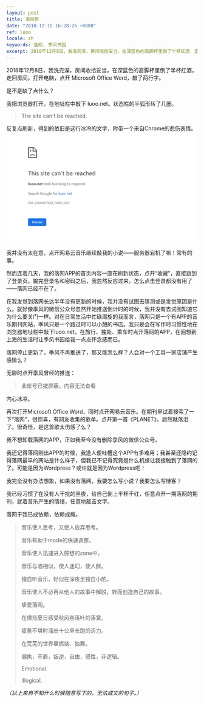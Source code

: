 ```yaml
---
layout: post
title: 落网祭
date: "2018-12-15 16:28:26 +0800"
ref: luoo
locale: zh
keywords: 落网, 季风书园
excerpt: 2018年12月8日，我洗完澡，房间收拾妥当，在深蓝色的高脚杯里倒了半杯红酒，走回房间。打开电脑，点开 Microsoft Office Word，敲了两行字。
---
```

2018年12月8日，我洗完澡，房间收拾妥当，在深蓝色的高脚杯里倒了半杯红酒，走回房间。打开电脑，点开 Microsoft Office Word，敲了两行字。

是不是缺了点什么？

我把浏览器打开，在地址栏中敲下 luoo.net。状态栏的半弧形转了几圈。

> The site can't be reached.

反复点刷新，得到的依旧是这行冰冷的文字，附带一个来自Chrome的悲伤表情。

![落网](/img/luoo.jpg)

我并没有太在意，点开网易云音乐继续敲我的小说——服务器宕机了嘛！常有的事。

然而连着几天，我的落网APP的首页内容一直在刷新状态，点开“收藏”，直接跳到了登录页。输完登录名和密码之后，我忽然反应过来，怎么点击登录都没有用了——落网已经不在了。

在我发觉到落网长达半年没有更新的时候，我并没有试图去猜测或是发觉原因是什么。就好像季风的微信公众号忽然开始推送倒计时的时候，我并没有去试图知道它为什么要关门一样。对在日常生活中忙碌周旋的我而言，落网只是一个有APP的音乐期刊网站，季风只是一个路过时可以小憩的书店。我只是会在写作时习惯性地在浏览器地址栏中敲下luoo.net，在旅行、独处、乘车时点开落网的APP，在回想到上海的生活时让季风书园给我一点点怀念感而已。

落网停止更新了，季风不再推送了，那又能怎么样？人会对一个工具一家店铺产生感情么？

无聊时点开季风曾经的推送：

> 此帐号已被屏蔽，内容无法查看

内心冰凉。

再次打开Microsoft Office Word，同时点开网易云音乐。在期刊里试着搜索了一下“落网”，很惊喜，有网友收集的歌单。点开第一首《PLANET》，居然就落泪了。很奇怪，是这首歌太伤感了么？

我不想卸载落网的APP，正如我至今没有删除季风的微信公众号。

我还记得落网刚出APP的时候，我逢人便吐槽这个APP有多难用；我甚至还隐约记得落网最早的网站是什么样子，但我已不记得究竟是什么机缘让我接触到了落网的了。可能是因为Wordpress？或许就是因为Wordpress吧！

我完全没有办法想象，如果没有落网，我要怎么写小说？我要怎么写博客？

我已经习惯了在没有人干扰的黑夜，给自己倒上半杯干红，任意点开一期落网的期刊，就着音乐产生的情绪，任意地敲击文字。

落网于我已成依赖，依赖成瘾。

> 音乐使人思考，又使人放弃思考。
>
> 音乐有助于mode的快速调整。
>
> 音乐使人迅速进入臆想的zone中。
>
> 音乐与酒相似，使人迷幻，使人醉。
>
> 独自听音乐，好似在深夜里独自小酌。
>
> 音乐使人不必再从他人的故事中解脱，转而创造自己的故事。
>
> 挚爱落网。
>
> 在燥热夏日感受秋风卷落叶的落寞。
>
> 疲惫不堪时涌出十公里长跑的活力。
>
> 在荒芜的世界里燃烧、独舞。
>
> 偏执，不屑，叛逆，自由，感性，非逻辑。
>
> Emotional.
>
> Illogical.

*（以上来自不知什么时候随意写下的，无法成文的句子。）*
